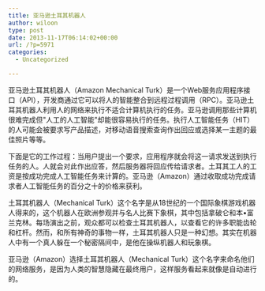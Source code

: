 ```yaml
---
title: 亚马逊土耳其机器人
author: wiloon
type: post
date: 2013-11-17T06:14:02+00:00
url: /?p=5971
categories:
  - Uncategorized

---
```

亚马逊土耳其机器人（Amazon Mechanical Turk）是一个Web服务应用程序接口（API），开发商通过它可以将人的智能整合到远程过程调用（RPC）。亚马逊土耳其机器人利用人的网络来执行不适合计算机执行的任务。亚马逊调用那些计算机很难完成但"人工的人工智能"却能很容易执行的任务。执行人工智能任务（HIT）的人可能会被要求写产品描述，对移动语音搜索查询作出回应或选择某一主题的最佳照片等等。

下面是它的工作过程：当用户提出一个要求，应用程序就会将这一请求发送到执行任务的人。人就会对此作出应答，然后服务器将回应传给请求者。土耳其工人的工资是按成功完成人工智能任务来计算的。亚马逊（Amazon）通过收取成功完成请求者人工智能任务的百分之十的价格来获利。

土耳其机器人（Mechanical Turk）这个名字是从18世纪的一个国际象棋游戏机器人得来的，这个机器人在欧洲参观并与名人比赛下象棋，其中包括拿破仑和本•富兰克林。每场演出之前，观众都可以检查土耳其机器人，以查看它的许多职能齿轮和杠杆。然而，和所有神奇的事物一样，土耳其机器人只是一种幻想。其实在机器人中有一个真人躲在一个秘密隔间中，是他在操纵机器人和玩象棋。

亚马逊（Amazon）选择土耳其机器人（Mechanical Turk）这个名字来命名他们的网络服务，是因为人类的智慧隐藏在最终用户，这样服务看起来就像是自动进行的。